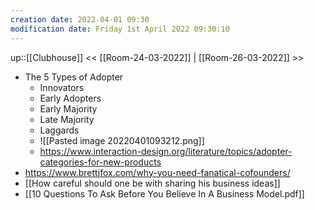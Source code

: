 ```yaml
---
creation date: 2022-04-01 09:30
modification date: Friday 1st April 2022 09:30:10
---
```

up::[[Clubhouse]]
<< [[Room-24-03-2022]] | [[Room-26-03-2022]] >>

* The 5 Types of Adopter
	* Innovators
	* Early Adopters
	* Early Majority
	* Late Majority
	* Laggards
	* ![[Pasted image 20220401093212.png]]
	* https://www.interaction-design.org/literature/topics/adopter-categories-for-new-products
* https://www.brettjfox.com/why-you-need-fanatical-cofounders/
* [[How careful should one be with sharing his business ideas]]
* [[10 Questions To Ask Before You Believe In A Business Model.pdf]]



